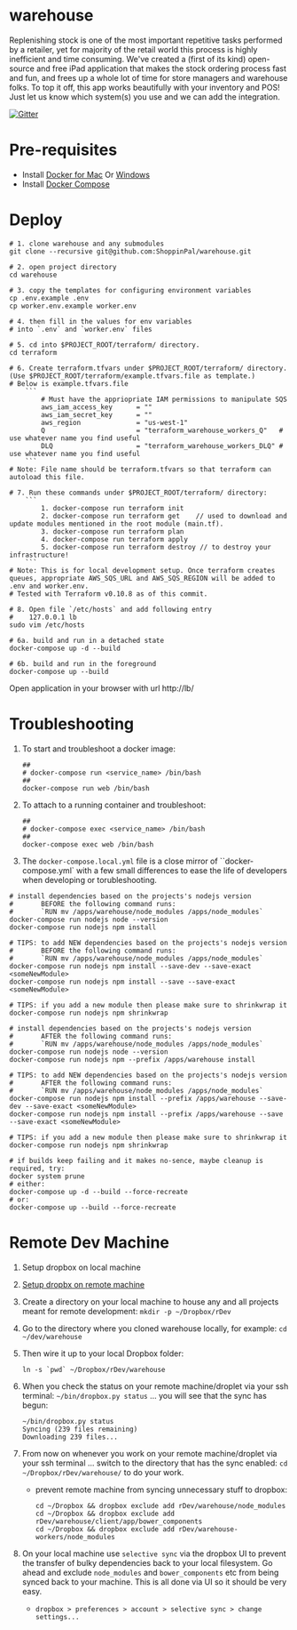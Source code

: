 # warehouse

Replenishing stock is one of the most important repetitive tasks performed by a retailer, yet for majority of the retail world this process is highly inefficient and time consuming. We've created a (first of its kind) open-source and free iPad application that makes the stock ordering process fast and fun, and frees up a whole lot of time for store managers and warehouse folks. To top it off, this app works beautifully with your inventory and POS! Just let us know which system(s) you use and we can add the integration.

[![Gitter](https://badges.gitter.im/Join%20Chat.svg)](https://gitter.im/ShoppinPal/warehouse?utm_source=badge&utm_medium=badge&utm_campaign=pr-badge&utm_content=badge)

# Pre-requisites

- Install [Docker for Mac](https://download.docker.com/mac/stable/Docker.dmg) Or [Windows](https://download.docker.com/win/stable/InstallDocker.msi)
- Install [Docker Compose](https://docs.docker.com/compose/install/)

# Deploy

```
# 1. clone warehouse and any submodules
git clone --recursive git@github.com:ShoppinPal/warehouse.git

# 2. open project directory
cd warehouse

# 3. copy the templates for configuring environment variables
cp .env.example .env
cp worker.env.example worker.env

# 4. then fill in the values for env variables
# into `.env` and `worker.env` files

# 5. cd into $PROJECT_ROOT/terraform/ directory.
cd terraform

# 6. Create terraform.tfvars under $PROJECT_ROOT/terraform/ directory. (Use $PROJECT_ROOT/terraform/example.tfvars.file as template.)
# Below is example.tfvars.file
    ```
        # Must have the appriopriate IAM permissions to manipulate SQS
        aws_iam_access_key      = ""
        aws_iam_secret_key      = ""
        aws_region              = "us-west-1"
        Q                       = "terraform_warehouse_workers_Q"   # use whatever name you find useful
        DLQ                     = "terraform_warehouse_workers_DLQ" # use whatever name you find useful
    ```
# Note: File name should be terraform.tfvars so that terraform can autoload this file.

# 7. Run these commands under $PROJECT_ROOT/terraform/ directory:
    ```
        1. docker-compose run terraform init
        2. docker-compose run terraform get    // used to download and update modules mentioned in the root module (main.tf).
        3. docker-compose run terraform plan
        4. docker-compose run terraform apply
        5. docker-compose run terraform destroy // to destroy your infrastructure!
    ```
# Note: This is for local development setup. Once terraform creates queues, appropriate AWS_SQS_URL and AWS_SQS_REGION will be added to .env and worker.env. 
# Tested with Terraform v0.10.8 as of this commit.

# 8. Open file `/etc/hosts` and add following entry
#    127.0.0.1 lb
sudo vim /etc/hosts

# 6a. build and run in a detached state
docker-compose up -d --build

# 6b. build and run in the foreground
docker-compose up --build
```
Open application in your browser with url http://lb/

# Troubleshooting

1. To start and troubleshoot a docker image:

    ```
    ##
    # docker-compose run <service_name> /bin/bash
    ##
    docker-compose run web /bin/bash
    ```

1. To attach to a running container and troubleshoot:

    ```
    ##
    # docker-compose exec <service_name> /bin/bash
    ##
    docker-compose exec web /bin/bash
    ```

1. The `docker-compose.local.yml` file is a close mirror of ``docker-compose.yml` with a few small differences to ease the life of developers when developing or torubleshooting.

```
# install dependencies based on the projects's nodejs version
#       BEFORE the following command runs:
#       `RUN mv /apps/warehouse/node_modules /apps/node_modules`
docker-compose run nodejs node --version
docker-compose run nodejs npm install

# TIPS: to add NEW dependencies based on the projects's nodejs version
#       BEFORE the following command runs:
#       `RUN mv /apps/warehouse/node_modules /apps/node_modules`
docker-compose run nodejs npm install --save-dev --save-exact <someNewModule>
docker-compose run nodejs npm install --save --save-exact <someNewModule>

# TIPS: if you add a new module then please make sure to shrinkwrap it
docker-compose run nodejs npm shrinkwrap
```

```
# install dependencies based on the projects's nodejs version
#       AFTER the following command runs:
#       `RUN mv /apps/warehouse/node_modules /apps/node_modules`
docker-compose run nodejs node --version
docker-compose run nodejs npm --prefix /apps/warehouse install

# TIPS: to add NEW dependencies based on the projects's nodejs version
#       AFTER the following command runs:
#       `RUN mv /apps/warehouse/node_modules /apps/node_modules`
docker-compose run nodejs npm install --prefix /apps/warehouse --save-dev --save-exact <someNewModule>
docker-compose run nodejs npm install --prefix /apps/warehouse --save --save-exact <someNewModule>

# TIPS: if you add a new module then please make sure to shrinkwrap it
docker-compose run nodejs npm shrinkwrap
```

```
# if builds keep failing and it makes no-sence, maybe cleanup is required, try:
docker system prune
# either:
docker-compose up -d --build --force-recreate
# or:
docker-compose up --build --force-recreate
```

# Remote Dev Machine

1. Setup dropbox on local machine
1. [Setup dropbx on remote machine](https://training.shoppinpal.com/setup-a-machine-in-the-cloud/setup-box/shared-filesystem/dropbox.html)
1. Create a directory on your local machine to house any and all projects meant for remote development: `mkdir -p ~/Dropbox/rDev`
1. Go to the directory where you cloned warehouse locally, for example: `cd ~/dev/warehouse`
1. Then wire it up to your local Dropbox folder:

    ```
    ln -s `pwd` ~/Dropbox/rDev/warehouse
    ```
1. When you check the status on your remote machine/droplet via your ssh terminal: `~/bin/dropbox.py status` ... you will see that the sync has begun:

    ```
    ~/bin/dropbox.py status
    Syncing (239 files remaining)
    Downloading 239 files...
    ```
1. From now on whenever you work on your remote machine/droplet via your ssh terminal ... switch to the directory that has the sync enabled: `cd ~/Dropbox/rDev/warehouse/` to do your work.
    * prevent remote machine from syncing unnecessary stuff to dropbox:

        ```
        cd ~/Dropbox && dropbox exclude add rDev/warehouse/node_modules
        cd ~/Dropbox && dropbox exclude add rDev/warehouse/client/app/bower_components
        cd ~/Dropbox && dropbox exclude add rDev/warehouse-workers/node_modules
        ```
1. On your local machine use `selective sync` via the dropbox UI to prevent the transfer of bulky dependencies back to your local filesystem. Go ahead and exclude `node_modules` and `bower_components` etc from being synced back to your machine. This is all done via UI so it should be very easy.
    * `dropbox > preferences > account > selective sync > change settings...`
